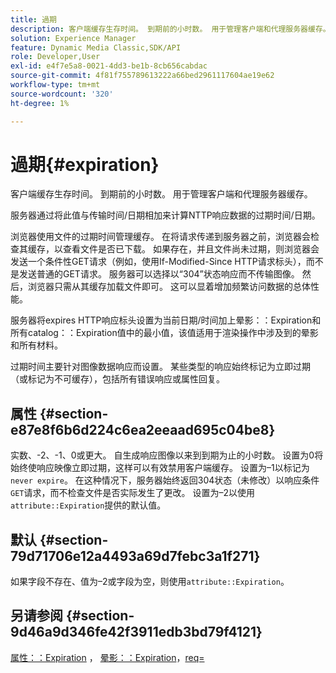```yaml
---
title: 過期
description: 客户端缓存生存时间。 到期前的小时数。 用于管理客户端和代理服务器缓存。
solution: Experience Manager
feature: Dynamic Media Classic,SDK/API
role: Developer,User
exl-id: e4f7e5a8-0021-4dd3-be1b-8cb656cabdac
source-git-commit: 4f81f755789613222a66bed2961117604ae19e62
workflow-type: tm+mt
source-wordcount: '320'
ht-degree: 1%

---
```


# 過期{#expiration}

客户端缓存生存时间。 到期前的小时数。 用于管理客户端和代理服务器缓存。

服务器通过将此值与传输时间/日期相加来计算NTTP响应数据的过期时间/日期。

浏览器使用文件的过期时间管理缓存。 在将请求传递到服务器之前，浏览器会检查其缓存，以查看文件是否已下载。 如果存在，并且文件尚未过期，则浏览器会发送一个条件性GET请求（例如，使用If-Modified-Since HTTP请求标头），而不是发送普通的GET请求。 服务器可以选择以“304”状态响应而不传输图像。 然后，浏览器只需从其缓存加载文件即可。 这可以显着增加频繁访问数据的总体性能。

服务器将expires HTTP响应标头设置为当前日期/时间加上晕影：：Expiration和所有catalog：：Expiration值中的最小值，该值适用于渲染操作中涉及到的晕影和所有材料。

过期时间主要针对图像数据响应而设置。 某些类型的响应始终标记为立即过期（或标记为不可缓存），包括所有错误响应或属性回复。

## 属性 {#section-e87e8f6b6d224c6ea2eeaad695c04be8}

实数、-2、-1、0或更大。 自生成响应图像以来到到期为止的小时数。 设置为0将始终使响应映像立即过期，这样可以有效禁用客户端缓存。 设置为–1以标记为`never expire`。 在这种情况下，服务器始终返回304状态（未修改）以响应条件`GET`请求，而不检查文件是否实际发生了更改。 设置为–2以使用`attribute::Expiration`提供的默认值。

## 默认 {#section-79d71706e12a4493a69d7febc3a1f271}

如果字段不存在、值为–2或字段为空，则使用`attribute::Expiration`。

## 另请参阅 {#section-9d46a9d346fe42f3911edb3bd79f4121}

[属性：：Expiration](../../../../../ir-api/material-cat/image-rendering-api-ref/c-ir-material-catalog/c-ir-attributes-reference/r-ir-expiration.md#reference-0f68ad8199c64bd4bc8d27dd78b7d996) ， [晕影：：Expiration](../../../../../ir-api/material-cat/image-rendering-api-ref/c-ir-material-catalog/c-ir-vignette-map-reference/r-ir-expiration-vignette.md#reference-df80829da93e4c0ab3f97a1792d9c74c)，[req=](../../../../../ir-api/http-protocol/image-rendering-api-ref/c-ir-http-protocol-ref/c-ir-http-protocol-command-reference/r-ir-req.md#reference-792b1a663fb64261bd2de2a209b847fb)
